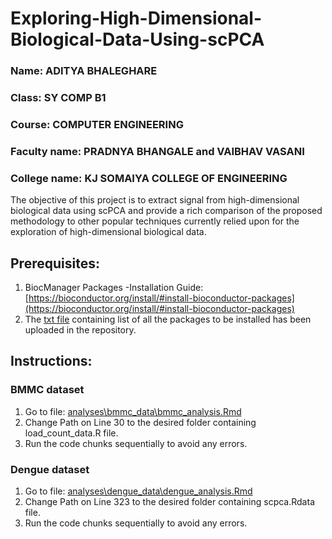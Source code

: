 # Exploring-High-Dimensional-Biological-Data-Using-scPCA

### Name: ADITYA BHALEGHARE
### Class: SY COMP B1
### Course: COMPUTER ENGINEERING
### Faculty name: PRADNYA BHANGALE and VAIBHAV VASANI
### College name: KJ SOMAIYA COLLEGE OF ENGINEERING

The objective of this project is to extract signal from high-dimensional biological data using scPCA and provide a rich comparison of the proposed methodology to other popular techniques currently relied upon for the exploration of high-dimensional biological data.

## Prerequisites:
1. BiocManager Packages -Installation Guide: [https://bioconductor.org/install/#install-bioconductor-packages](https://bioconductor.org/install/#install-bioconductor-packages)
2. The [txt file](/Packages-to-be-installed) containing list of all the packages to be installed has been uploaded in the repository.   

## Instructions:
### BMMC dataset
1. Go to file: [analyses\bmmc_data\bmmc_analysis.Rmd](analyses\bmmc_data\bmmc_analysis.Rmd)
2. Change Path on Line 30 to the desired folder containing load_count_data.R file.
3. Run the code chunks sequentially to avoid any errors. 

### Dengue dataset
1. Go to file: [analyses\dengue_data\dengue_analysis.Rmd](analyses\dengue_data\dengue_analysis.Rmd)
2. Change Path on Line 323 to the desired folder containing scpca.Rdata file.
3. Run the code chunks sequentially to avoid any errors.



